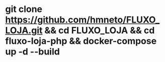 # git clone https://github.com/hmneto/FLUXO_LOJA.git && cd FLUXO_LOJA && cd fluxo-loja-php && docker-compose up -d --build
